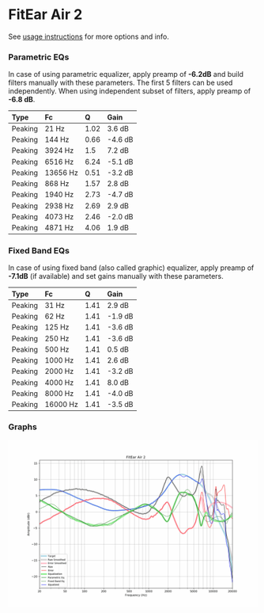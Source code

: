 # FitEar Air 2
See [usage instructions](https://github.com/jaakkopasanen/AutoEq#usage) for more options and info.

### Parametric EQs
In case of using parametric equalizer, apply preamp of **-6.2dB** and build filters manually
with these parameters. The first 5 filters can be used independently.
When using independent subset of filters, apply preamp of **-6.8 dB**.

| Type    | Fc       |    Q | Gain    |
|:--------|:---------|:-----|:--------|
| Peaking | 21 Hz    | 1.02 | 3.6 dB  |
| Peaking | 144 Hz   | 0.66 | -4.6 dB |
| Peaking | 3924 Hz  | 1.5  | 7.2 dB  |
| Peaking | 6516 Hz  | 6.24 | -5.1 dB |
| Peaking | 13656 Hz | 0.51 | -3.2 dB |
| Peaking | 868 Hz   | 1.57 | 2.8 dB  |
| Peaking | 1940 Hz  | 2.73 | -4.7 dB |
| Peaking | 2938 Hz  | 2.69 | 2.9 dB  |
| Peaking | 4073 Hz  | 2.46 | -2.0 dB |
| Peaking | 4871 Hz  | 4.06 | 1.9 dB  |

### Fixed Band EQs
In case of using fixed band (also called graphic) equalizer, apply preamp of **-7.1dB**
(if available) and set gains manually with these parameters.

| Type    | Fc       |    Q | Gain    |
|:--------|:---------|:-----|:--------|
| Peaking | 31 Hz    | 1.41 | 2.9 dB  |
| Peaking | 62 Hz    | 1.41 | -1.9 dB |
| Peaking | 125 Hz   | 1.41 | -3.6 dB |
| Peaking | 250 Hz   | 1.41 | -3.6 dB |
| Peaking | 500 Hz   | 1.41 | 0.5 dB  |
| Peaking | 1000 Hz  | 1.41 | 2.6 dB  |
| Peaking | 2000 Hz  | 1.41 | -3.2 dB |
| Peaking | 4000 Hz  | 1.41 | 8.0 dB  |
| Peaking | 8000 Hz  | 1.41 | -4.0 dB |
| Peaking | 16000 Hz | 1.41 | -3.5 dB |

### Graphs
![](./FitEar%20Air%202.png)